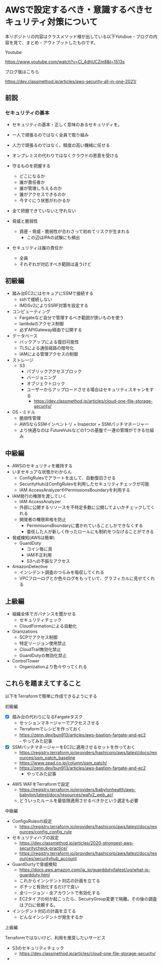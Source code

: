 # AWSで設定するべき・意識するべきセキュリティ対策について

本リポジトリの内容はクラスメソッド様が出している以下Yotubue・ブログの内容を見て、まとめ・アウトプットしたものです。

Youtube

https://www.youtube.com/watch?v=Ci_4dhUCZm8&t=1513s

ブログ版はこちら

https://dev.classmethod.jp/articles/aws-security-all-in-one-2021/


## 前説

### セキュリティの基本

- セキュリティの基本・正しく意味のあるセキュリティを。
- 一人で頑張るのではなく全員で取り組み
- 人力で頑張るのではなく、精度の高い機械に任せる
- オンプレミスの代わりではなくクラウドの恩恵を受ける

- 守るものを把握する
  - どこになるか
  - 誰が責任者か
  - 誰が管理しちえるのか
  - 誰がアクセスできるのか
  - 今すぐにう状態がわかるか
- 全て把握できていないと守れない

- 脅威と脆弱性
  - 資産・脅威・脆弱性が合わさって初めてリスクが生まれる
    - この辺はIPAの試験にも頻出

- セキュリティは誰の責任か
  - 全員
  - それぞれが対応すべき範囲は違うけど


## 初級編

- 踏み台EC2にはセキュアにSSMで接続する
  - sshで接続しない
  - IMDSv2によりSSRF対策を設定する
- コンピューティング
  - Fargateなど自分で管理するべき範囲が狭いものを使う
  - lambdaのアクセス制御
  - 必ずAPIGateway経由で公開する
- データベース
  - バックアップによる復旧可能性
  - TLSによる通信経路の暗号化
  - IAMによる管理アクセスの制御
- ストレージ
  - S3
    - パブリックアクセスブロック
    - バージョニング
    - オブジェクトロック
    - ユーザーからアップロードさせる場合はセキュリティスキャンをする
      - https://dev.classmethod.jp/articles/cloud-one-file-storage-security/
- OS・ミドル
  - 脆弱性管理
  - AWSならSSMインベントリ + Inspector + SSMパッチマネージャー
  - より快適なのは FutureVulsなどの1つの基盤で一連の管理ができる仕組み

## 中級編

- AWSのセキュリティを維持する
- いまセキュアな状態かわからん
  - ConfigRulesでアラートを出して、自動復旧させる
  - SecurityHubはConfigRulesを利用したセキュリティチェックが可能
  - IAM AccessAnalyzerやPermissionsBoundaryを利用する
- IAM発行の権限を渡していく
  - IAM AccessAnalyzer
  - 外部に公開するリソースを不特定多数に公開してよいかチェックしてくれる
  - 開発者の権限昇格を防止
    - PermmisonsBoundaryに書かれていることしかできなくする
    - 委任した人が新しく作ったロールにも制約をつなげることができる
- 脅威検知(AWSは簡単)
  - GuardDuty
    - コイン毎に具
    - IAM不正利用
    - S3への不振なアクセス
- AmazonDetective
  - インシデント調査のつらみを吸収してくれる
  - VPCフローログとか色々ログをもっていて、グラフィカルに見せてくれる

## 上級編

- 組織全体でガバナンスを聞かせる
  - セキュリティチェック
  - CloudFormationによる自動化
- Oranizations
  - SCPでアクセス制御
  - 特定リージョン使用禁止
  - CloudTrail無効化禁止
  - GuardDutyの無効化禁止
- ControlTower
  - Organizationより色々やってくれる

## これらを踏まえてすること

以下をTerraformで簡単に作成できるようにする

初級編

- [x] 踏み台の代わりになるFargateタスク
  - セッションマネージャーでアクセスさせる
  - Terraformでレシピを作っておく
  - https://zenn.dev/bun913/articles/aws-bastion-fargate-and-ec2
  　　　　- やってみた記事
- [x] SSMパッチマネージャーをEC2に適用させるセットを作っておく
  - https://registry.terraform.io/providers/hashicorp/aws/latest/docs/resources/ssm_patch_baseline
  - https://www.zead.co.jp/column/ssm_patch/
  - https://zenn.dev/bun913/articles/aws-bastion-fargate-and-ec2
    - やってみた記事
- AWS WAFをTerraformで設定
  - https://registry.terraform.io/providers/babylonhealth/aws-babylon/latest/docs/resources/wafv2_web_acl
  - どういったルールを最低限適用させるべきかという選定も必要

中級編

- ConfiguRulesの設定
  - https://registry.terraform.io/providers/hashicorp/aws/latest/docs/resources/config_config_rule
- セキュリティハブの設定
  - https://dev.classmethod.jp/articles/2020-strongest-aws-securitycheck-practice/
  - https://registry.terraform.io/providers/hashicorp/aws/latest/docs/resources/securityhub_account
- GuardDurtyで脅威検知
  - https://docs.aws.amazon.com/ja_jp/guardduty/latest/ug/what-is-guardduty.html
  - これからインシデント対応の計画を立てる
  - ポチッと有効化するだけで良い
  - 全リージョン・全アカウントで有効化する
  - EC2タイプの何か起こったら、SecuiryGroup変更で隔離。その後の調査はプロに依頼する。
- インシデント対応の計画を立てる
  - どんなインシデントが発生するか

上級編


Terraformではないけど、利用を推奨したいサービス

- S3のセキュリティチェック
  - https://dev.classmethod.jp/articles/cloud-one-file-storage-security/
- 

